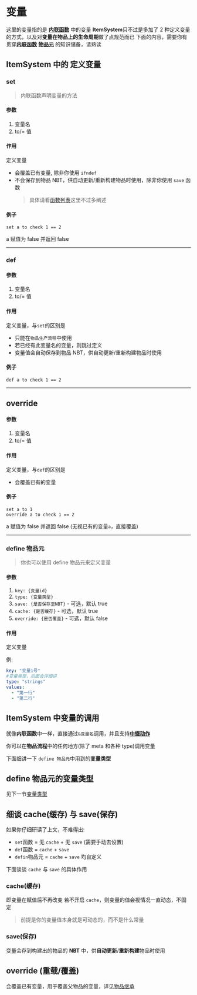# 变量

这里的变量指的是 [**内联函数**](https://blog.skillw.com/#sort=pouvoir&doc=%E5%8A%9F%E8%83%BD/InlineFunction.md) 中的变量
**ItemSystem**只不过是多加了 2 种定义变量的方式，以及对**变量在物品上的生命周期**做了点规范而已
下面的内容，需要你有贯穿[**内联函数**](https://blog.skillw.com/#sort=pouvoir&doc=%E5%8A%9F%E8%83%BD/InlineFunction.md) [**物品元**]() 的知识储备，请熟读

## ItemSystem 中的 定义变量

###

### set

> 内联函数声明变量的方法

#### 参数

1. 变量名
2. to/= 值

#### 作用

定义变量

- 会覆盖已有变量, 除非你使用 `ifndef`
- 不会保存到物品 NBT，供自动更新/重新构建物品时使用，除非你使用 `save` 函数
  > 具体请看[函数列表](https://blog.skillw.com/#sort=pouvoir&doc=%E5%8A%9F%E8%83%BD/Functions.md)这里不过多阐述

#### 例子

`set a to check 1 == 2`

a 赋值为 false
并返回 false

---

### def

#### 参数

1. 变量名
2. to/= 值

#### 作用

定义变量，与`set`的区别是

- 只能在`物品生产流程`中使用
- 若已经有此变量名的变量，则跳过定义
- 变量值会自动保存到物品 NBT，供自动更新/重新构建物品时使用

#### 例子

`def a to check 1 == 2`

---

## override

#### 参数

1. 变量名
2. to/= 值

#### 作用

定义变量，与`def`的区别是

- 会覆盖已有的变量

#### 例子

```
set a to 1
override a to check 1 == 2
```

a 赋值为 false
并返回 false
(无视已有的变量`a`，直接覆盖)

---

### define 物品元

> 你也可以使用 define 物品元来定义变量

#### 参数

1. `key: {变量id}`
2. `type: {变量类型}`
3. `save: {是否保存至NBT}` - 可选，默认 true
4. `cache: {是否缓存}` - 可选，默认 true
5. `override: {是否覆盖}` - 可选，默认 false

#### 作用

定义变量

例:

```yaml
key: "变量1号"
#变量类型，后面会详细讲
type: "strings"
values:
  - "第一行"
  - "第二行"
```

## ItemSystem 中变量的调用

就像**内联函数**中一样，直接通过`&变量名`调用，并且支持[**中缀动作**]()

你可以在**物品流程**中的任何地方(除了 meta 和各种 type)调用变量

下面细讲一下 `define 物品元`中用到的**变量类型**

## define 物品元的变量类型

见下一节[变量类型]()

## 细谈 cache(缓存) 与 save(保存)

如果你仔细研读了上文，不难得出:

- `set`函数 = 无 `cache` + 无 `save` (需要手动去设置)
- `def`函数 = `cache` + `save`
- `defin`物品元 = `cache` + `save` 均自定义

下面谈谈 `cache` 与 `save` 的具体作用

### cache(缓存)

即变量在赋值后不再改变
若不开启 `cache`，则变量的值会视情况一直动态，不固定

> 前提是你的变量值本身就是可动态的，而不是什么常量

### save(保存)

变量会存到构建出的物品的 **NBT** 中，供**自动更新**/**重新构建**物品时使用

## override (重载/覆盖)

会覆盖已有变量，用于覆盖父物品的变量，详见[物品继承]()
